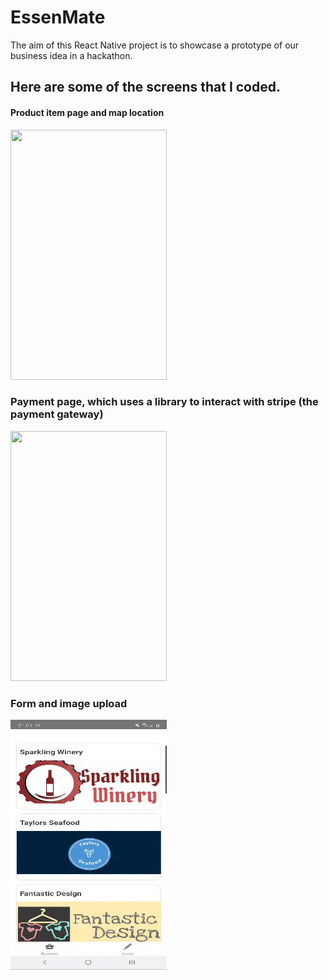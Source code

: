 # EssenMate
The aim of this React Native project is to showcase a prototype of our business idea in a hackathon.

## Here are some of the screens that I coded.
#### Product item page and map location
<img src="images/google_map.gif" width="250" height="400">

### Payment page, which uses a library to interact with stripe (the payment gateway)
<img src="images/stripe_payment_v2.gif" width="250" height="400">

### Form and image upload
<img src="images/upload_image.gif" width="250" height="400">
